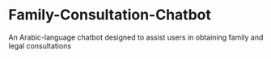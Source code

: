 # Family-Consultation-Chatbot
An Arabic-language chatbot designed to assist users in obtaining  family and legal consultations
